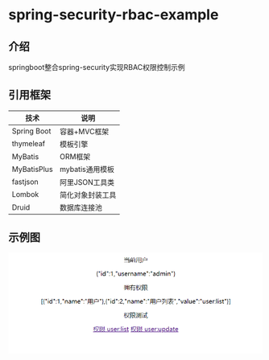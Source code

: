 # spring-security-rbac-example

## 介绍

springboot整合spring-security实现RBAC权限控制示例


## 引用框架

| 技术             | 说明                 
| ---------------- | ------------- |
| Spring Boot      | 容器+MVC框架     
| thymeleaf        | 模板引擎    
| MyBatis          | ORM框架        
| MyBatisPlus      | mybatis通用模板      
| fastjson         | 阿里JSON工具类
| Lombok           | 简化对象封装工具    
| Druid            | 数据库连接池   

## 示例图

![系统架构图](sql/example.png)
